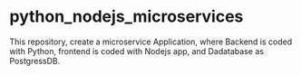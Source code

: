 # python_nodejs_microservices
This repository, create a microservice Application, where Backend is coded with Python, frontend is coded with Nodejs app, and Dadatabase as PostgressDB. 
